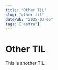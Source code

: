 ```yaml
---
title: "Other TIL"
slug: "other-til"
datePub: "2025-03-06"
tags: ["astro"]
---
```


# Other TIL

This is another TIL.
